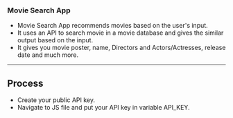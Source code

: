 ### Movie Search App

- Movie Search App recommends movies based on the user's input.
- It uses an API to search movie in a movie database and gives the similar output based on the input.
- It gives you movie poster, name, Directors and Actors/Actresses, release date and much more.
---
## Process
- Create your public API key.
- Navigate to JS file and put your API key in variable API_KEY.

